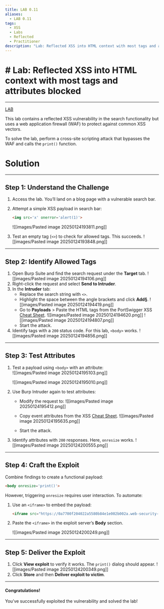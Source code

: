 ```yaml
---
title: LAB 0.11
aliases:
  - LAB 0.11
tags:
  - XSS
  - Labs
  - Reflected
  - Practitioner
description: "Lab: Reflected XSS into HTML context with most tags and attributes blocked"
---
```

# # Lab: Reflected XSS into HTML context with most tags and attributes blocked
---
[LAB](https://portswigger.net/web-security/cross-site-scripting/contexts/lab-html-context-with-most-tags-and-attributes-blocked)

This lab contains a reflected XSS vulnerability in the search functionality but uses a web application firewall (WAF) to protect against common XSS vectors.

To solve the lab, perform a cross-site scripting attack that bypasses the WAF and calls the `print()` function.

# Solution
---
## Step 1: Understand the Challenge

1. Access the lab. You’ll land on a blog page with a vulnerable search bar.
    
2. Attempt a simple XSS payload in search bar:
    
    ```html
    <img src='x' onerror='alert(1)'>
    ```
    
    ![[images/Pasted image 20250124193811.png]]
    
3. Test an empty tag (`<>`) to check for allowed tags. This succeeds.
	![[images/Pasted image 20250124193848.png]]
	
---

## Step 2: Identify Allowed Tags

1. Open Burp Suite and find the search request under the **Target** tab.
   ![[images/Pasted image 20250124194106.png]]
2. Right-click the request and select **Send to Intruder**.
3. In the **Intruder** tab:
    - Replace the search string with `<>`.
    - Highlight the space between the angle brackets and click **Add§**.
      ![[images/Pasted image 20250124194419.png]]
    - Go to **Payloads** > Paste the HTML tags from the PortSwigger XSS [Cheat Sheet](https://portswigger.net/web-security/cross-site-scripting/cheat-sheet).
      ![[images/Pasted image 20250124194620.png]]
      ![[images/Pasted image 20250124194807.png]]
    - Start the attack.
4. Identify tags with a `200` status code. For this lab, `<body>` works.
   ![[images/Pasted image 20250124194856.png]]

---

## Step 3: Test Attributes

1. Test a payload using `<body>` with an attribute:    
    ![[images/Pasted image 20250124195103.png]]
    
    ![[images/Pasted image 20250124195010.png]]
    
2. Use Burp Intruder again to test attributes:
    
    - Modify the request to:
	![[images/Pasted image 20250124195412.png]]
	
    - Copy event attributes from the XSS [Cheat Sheet](https://portswigger.net/web-security/cross-site-scripting/cheat-sheet).
      ![[images/Pasted image 20250124195635.png]]
      
    - Start the attack.
    
3. Identify attributes with `200` responses. Here, `onresize` works.
    ![[images/Pasted image 20250124200555.png]]

---

## Step 4: Craft the Exploit

Combine findings to create a functional payload:

```html
<body onresize='print()'>
```

However, triggering `onresize` requires user interaction. To automate:

1. Use an `<iframe>` to embed the payload:
    
    ```html
    <iframe src="https://0a7700f204022a5580b84e1e002b002a.web-security-academy.net/?search=%22%3E%3Cbody%20onresize=print()%3E" onload=this.style.width='100px'>
    ```
    
2. Paste the `<iframe>` in the exploit server’s **Body** section.
	   
    ![[images/Pasted image 20250124200249.png]]

---

## Step 5: Deliver the Exploit

1. Click **View exploit** to verify it works. The `print()` dialog should appear.
   ![[images/Pasted image 20250124200349.png]]
2. Click **Store** and then **Deliver exploit to victim**.

---
#### Congratulations!

You’ve successfully exploited the vulnerability and solved the lab!